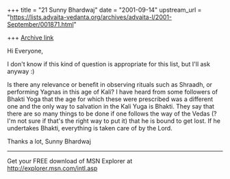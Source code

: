 +++
title = "21 Sunny Bhardwaj"
date = "2001-09-14"
upstream_url = "https://lists.advaita-vedanta.org/archives/advaita-l/2001-September/001871.html"

+++
[Archive link](https://lists.advaita-vedanta.org/archives/advaita-l/2001-September/001871.html)

Hi Everyone,

I don't know if this kind of question is appropriate for this list, but I'll
ask anyway :)

Is there any relevance or benefit in observing rituals such as Shraadh, or
performing Yagnas in this age of Kali? I have heard from some followers of
Bhakti Yoga that the age for which these were prescribed was a different one
and the only way to salvation in the Kali Yuga is Bhakti. They say that
there are so many things to be done if one follows the way of the Vedas (?
I'm not sure if that's the right way to put it) that he is bound to get
lost. If he undertakes Bhakti, everything is taken care of by the Lord.

Thanks a lot,
Sunny Bhardwaj

_________________________________________________________________
Get your FREE download of MSN Explorer at http://explorer.msn.com/intl.asp

